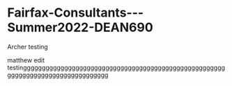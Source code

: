 # Fairfax-Consultants---Summer2022-DEAN690
Archer testing


matthew edit testinggggggggggggggggggggggggggggggggggggggggggggggggggggggggggggggggggggggggggggggggg
